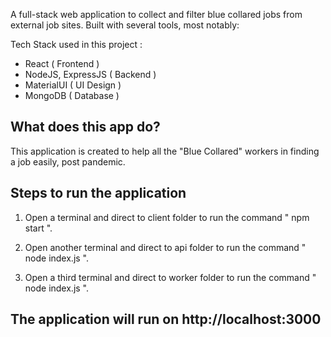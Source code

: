 A full-stack web application to collect and filter blue collared jobs from external job sites.
Built with several tools, most notably:

Tech Stack used in this project :
- React ( Frontend )
- NodeJS, ExpressJS ( Backend )
- MaterialUI ( UI Design )
- MongoDB ( Database )

## What does this app do?

This application is created to help all the "Blue Collared" workers in finding a job easily, post pandemic.

## Steps to run the application

1. Open a terminal and direct to client folder to run the command " npm start ".

2. Open another terminal and direct to api folder to run the command " node index.js ".

3. Open a third terminal and direct to worker folder to run the command " node index.js ".

## The application will run on http://localhost:3000 